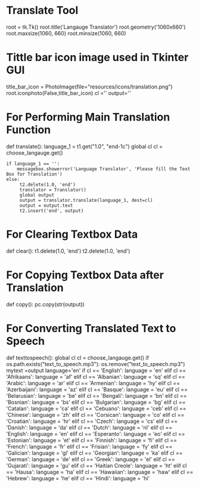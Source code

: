 <!DOCTYPE html>
<html lang="en">
<body>
    <div class="container">
        <h1>Translate Tool</h1>


   
root = tk.Tk()
root.title('Langauge Translator')
root.geometry('1060x660')
root.maxsize(1060, 660)
root.minsize(1060, 660)
# Tittle bar icon image used in Tkinter GUI
title_bar_icon = PhotoImage(file="resources/icons/translation.png")
root.iconphoto(False,title_bar_icon)
cl =''
output=''

# For Performing Main Translation Function
def translate():
    language_1 = t1.get("1.0", "end-1c")
    global cl
    cl = choose_langauge.get()

    if language_1 == '':
        messagebox.showerror('Language Translator', 'Please fill the Text Box for Translation')
    else:
         t2.delete(1.0, 'end')
         translator = Translator()
         global output
         output = translator.translate(language_1, dest=cl)
         output = output.text
         t2.insert('end', output)

# For Clearing Textbox Data
def clear():
    t1.delete(1.0, 'end')
    t2.delete(1.0, 'end')

# For Copying Textbox Data after Translation
def copy():
    pc.copy(str(output))

# For Converting Translated Text to Speech
def texttospeech():
 global cl
 cl = choose_langauge.get()
 if os.path.exists("text_to_speech.mp3"):
  os.remove("text_to_speech.mp3")
 mytext =output
 language='en'
 if cl == 'English':
     language = 'en'
 elif cl == 'Afrikaans':
     language = 'af'
 elif cl == 'Albanian':
     language = 'sq'
 elif cl == 'Arabic':
     language = 'ar'
 elif cl == 'Armenian':
     language = 'hy'
 elif cl == 'Azerbaijani':
     language = 'az'
 elif cl == 'Basque':
     language = 'eu'
 elif cl == 'Belarusian':
     language = 'be'
 elif cl == 'Bengali':
     language = 'bn'
 elif cl == 'Bosnian':
     language = 'bs'
 elif cl == 'Bulgarian':
     language = 'bg'
 elif cl == 'Catalan':
     language = 'ca'
 elif cl == 'Cebuano':
     language = 'ceb'
 elif cl == 'Chinese':
     language = 'zh'
 elif cl == 'Corsican':
     language = 'co'
 elif cl == 'Croatian':
     language = 'hr'
 elif cl == 'Czech':
     language = 'cs'
 elif cl == 'Danish':
     language = 'da'
 elif cl == 'Dutch':
     language = 'nl'
 elif cl == 'English':
     language = 'en'
 elif cl == 'Esperanto':
     language = 'eo'
 elif cl == 'Estonian':
     language = 'et'
 elif cl == 'Finnish':
     language = 'fi'
 elif cl == 'French':
     language = 'fr'
 elif cl == 'Frisian':
     language = 'fy'
 elif cl == 'Galician':
     language = 'gl'
 elif cl == 'Georgian':
     language = 'ka'
 elif cl == 'German':
     language = 'de'
 elif cl == 'Greek':
     language = 'el'
 elif cl == 'Gujarati':
     language = 'gu'
 elif cl == 'Haitian Creole':
     language = 'ht'
 elif cl == 'Hausa':
     language = 'ha'
 elif cl == 'Hawaiian':
     language = 'haw'
 elif cl == 'Hebrew':
     language = 'he'
 elif cl == 'Hindi':
     language = 'hi'